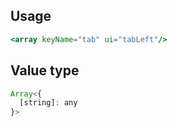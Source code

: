 ## Usage

```jsx
<array keyName="tab" ui="tabLeft"/>
```

## Value type

```js
Array<{
  [string]: any
}>
```

